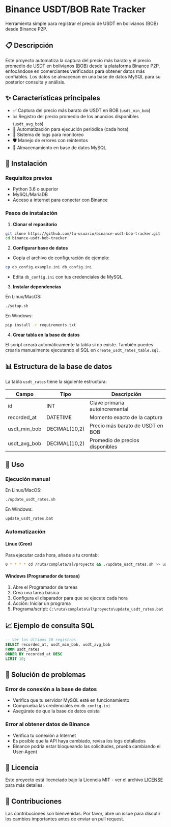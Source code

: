# Binance USDT/BOB Rate Tracker

Herramienta simple para registrar el precio de USDT en bolivianos (BOB) desde Binance P2P.

## 📋 Descripción

Este proyecto automatiza la captura del precio más barato y el precio promedio de USDT en bolivianos (BOB) desde la plataforma Binance P2P, enfocándose en comerciantes verificados para obtener datos más confiables. Los datos se almacenan en una base de datos MySQL para su posterior consulta y análisis.

## ✨ Características principales

- ✅ Captura del precio más barato de USDT en BOB (`usdt_min_bob`)
- 📊 Registro del precio promedio de los anuncios disponibles (`usdt_avg_bob`)
- 🔄 Automatización para ejecución periódica (cada hora)
- 📝 Sistema de logs para monitoreo
- 🛡️ Manejo de errores con reintentos
- 💾 Almacenamiento en base de datos MySQL

## 🚀 Instalación

### Requisitos previos

- Python 3.6 o superior
- MySQL/MariaDB
- Acceso a internet para conectar con Binance

### Pasos de instalación

1. **Clonar el repositorio**

```bash
git clone https://github.com/tu-usuario/binance-usdt-bob-tracker.git
cd binance-usdt-bob-tracker
```

2. **Configurar base de datos**

- Copia el archivo de configuración de ejemplo:

```bash
cp db_config.example.ini db_config.ini
```

- Edita `db_config.ini` con tus credenciales de MySQL.

3. **Instalar dependencias**

En Linux/MacOS:
```bash
./setup.sh
```

En Windows:
```bash
pip install -r requirements.txt
```

4. **Crear tabla en la base de datos**

El script creará automáticamente la tabla si no existe. También puedes crearla manualmente ejecutando el SQL en `create_usdt_rates_table.sql`.

## 📊 Estructura de la base de datos

La tabla `usdt_rates` tiene la siguiente estructura:

| Campo          | Tipo         | Descripción                              |
|----------------|--------------|------------------------------------------|
| id             | INT          | Clave primaria autoincremental           |
| recorded_at    | DATETIME     | Momento exacto de la captura             |
| usdt_min_bob   | DECIMAL(10,2)| Precio más barato de USDT en BOB         |
| usdt_avg_bob   | DECIMAL(10,2)| Promedio de precios disponibles          |

## 🔄 Uso

### Ejecución manual

En Linux/MacOS:
```bash
./update_usdt_rates.sh
```

En Windows:
```bash
update_usdt_rates.bat
```

### Automatización

#### Linux (Cron)

Para ejecutar cada hora, añade a tu crontab:

```bash
0 * * * * cd /ruta/completa/al/proyecto && ./update_usdt_rates.sh >> usdt_cron.log 2>&1
```

#### Windows (Programador de tareas)

1. Abre el Programador de tareas
2. Crea una tarea básica
3. Configura el disparador para que se ejecute cada hora
4. Acción: Iniciar un programa
5. Programa/script: `C:\ruta\completa\al\proyecto\update_usdt_rates.bat`

## 📈 Ejemplo de consulta SQL

```sql
-- Ver los últimos 10 registros
SELECT recorded_at, usdt_min_bob, usdt_avg_bob 
FROM usdt_rates 
ORDER BY recorded_at DESC 
LIMIT 10;
```

## 🔧 Solución de problemas

### Error de conexión a la base de datos
- Verifica que tu servidor MySQL esté en funcionamiento
- Comprueba las credenciales en `db_config.ini`
- Asegúrate de que la base de datos exista

### Error al obtener datos de Binance
- Verifica tu conexión a Internet
- Es posible que la API haya cambiado, revisa los logs detallados
- Binance podría estar bloqueando las solicitudes, prueba cambiando el User-Agent

## 📄 Licencia

Este proyecto está licenciado bajo la Licencia MIT - ver el archivo [LICENSE](LICENSE) para más detalles.

## 🤝 Contribuciones

Las contribuciones son bienvenidas. Por favor, abre un issue para discutir los cambios importantes antes de enviar un pull request.
